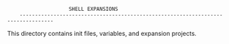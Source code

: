 						SHELL EXPANSIONS
		---------------------------------------------------------------------------------
This directory contains init files, variables, and expansion projects.
